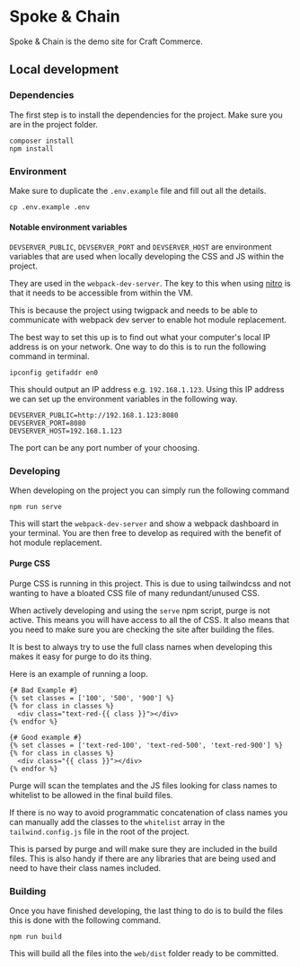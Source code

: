 # Spoke & Chain

Spoke & Chain is the demo site for Craft Commerce.

## Local development

### Dependencies

The first step is to install the dependencies for the project. Make sure you are in the project folder.

```
composer install
npm install
```

### Environment

Make sure to duplicate the `.env.example` file and fill out all the details.

```
cp .env.example .env
```

#### Notable environment variables

`DEVSERVER_PUBLIC`, `DEVSERVER_PORT` and `DEVSERVER_HOST` are environment variables that are used when locally developing the CSS and JS within the project.

They are used in the `webpack-dev-server`. The key to this when using [nitro](https://github.com/craftcms/nitro) is that it needs to be accessible from within the VM.

This is because the project using twigpack and needs to be able to communicate with webpack dev server to enable hot module replacement.

The best way to set this up is to find out what your computer's local IP address is on your network. One way to do this is to run the following command in terminal.

```
ipconfig getifaddr en0
```

This should output an IP address e.g. `192.168.1.123`. Using this IP address we can set up the environment variables in the following way.

```
DEVSERVER_PUBLIC=http://192.168.1.123:8080
DEVSERVER_PORT=8080
DEVSERVER_HOST=192.168.1.123
```

The port can be any port number of your choosing.

### Developing

When developing on the project you can simply run the following command

```
npm run serve
```

This will start the `webpack-dev-server` and show a webpack dashboard in your terminal. You are then free to develop as required with the benefit of hot module replacement.

#### Purge CSS

Purge CSS is running in this project. This is due to using tailwindcss and not wanting to have a bloated CSS file of many redundant/unused CSS.

When actively developing and using the `serve` npm script, purge is not active. This means you will have access to all the of CSS. It also means that you need to make sure you are checking the site after building the files.

It is best to always try to use the full class names when developing this makes it easy for purge to do its thing.

Here is an example of running a loop.

```twig
{# Bad Example #}
{% set classes = ['100', '500', '900'] %}
{% for class in classes %}
  <div class="text-red-{{ class }}"></div>	
{% endfor %}

{# Good example #}
{% set classes = ['text-red-100', 'text-red-500', 'text-red-900'] %}
{% for class in classes %}
  <div class="{{ class }}"></div>	
{% endfor %}
```

Purge will scan the templates and the JS files looking for class names to whitelist to be allowed in the final build files.

If there is no way to avoid programmatic concatenation of class names you can manually add the classes to the `whitelist` array in the `tailwind.config.js` file in the root of the project.

This is parsed by purge and will make sure they are included in the build files. This is also handy if there are any libraries that are being used and need to have their class names included.

### Building

Once you have finished developing, the last thing to do is to build the files this is done with the following command.

```
npm run build
```

This will build all the files into the `web/dist` folder ready to be committed.